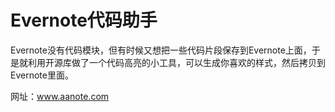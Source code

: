 # Evernote代码助手

Evernote没有代码模块，但有时候又想把一些代码片段保存到Evernote上面，于是就利用开源库做了一个代码高亮的小工具，可以生成你喜欢的样式，然后拷贝到Evernote里面。


网址：www.aanote.com